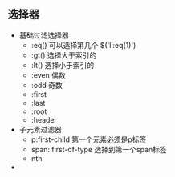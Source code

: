 ## 选择器
* 基础过滤选择器  
    * :eq()  可以选择第几个  $('li:eq(1)')
    * :gt()  选择大于索引的
    * :lt()  选择小于索引的
    * :even  偶数
    * :odd   奇数 
    * :first 
    * :last 
    * :root
    * :header
 * 子元素过滤器  
    * p:first-child  第一个元素必须是p标签
    * span: first-of-type 选择到第一个span标签
    * nth
* 